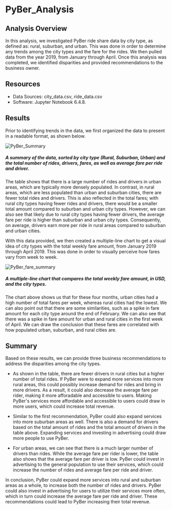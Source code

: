 # PyBer_Analysis
## Analysis Overview
In this analysis, we investigated PyBer ride share data by city type, as defined as: rural, suburban, and urban. This was done in order to determine any trends among the city types and the fare for the rides. We then pulled data from the year 2019, from January through April. Once this analysis was completed, we identified disparities and provided recommendations to the business owner.

## Resources
* Data Sources: city_data.csv, ride_data.csv
* Software: Jupyter Notebook 6.4.8.

## Results
Prior to identifying trends in the data, we first organized the data to present in a readable format, as shown below.

![PyBer_Summary](https://user-images.githubusercontent.com/106129195/178887812-df7c8ded-e415-4d9a-9de6-80d823a24c79.png)
##### A summary of the data, sorted by city type (Rural, Suburban, Urban) and the total number of rides, drivers, fares, as well as average fare per ride and driver.

The table shows that there is a large number of rides and drivers in urban areas, which are typically more densely populated. In contrast, in rural areas, which are less populated than urban and suburban cities, there are fewer total rides and drivers. This is also reflected in the total fares; with rural city types having fewer rides and drivers, there would be a smaller total amount compared to suburban and urban city types. However, we can also see that likely due to rural city types having fewer drivers, the average fare per ride is higher than suburban and urban city types. Consequently, on average, drivers earn more per ride in rural areas compared to suburban and urban cities.

With this data provided, we then created a multiple-line chart to get a visual idea of city types with the total weekly fare amount, from January 2019 through April 2019. This was done in order to visually perceive how fares vary from week to week.

![PyBer_fare_summary](https://user-images.githubusercontent.com/106129195/178889028-86bff7fc-4d68-4e44-a273-6fcf370c9c9b.png)
##### A multiple-line chart that compares the total weekly fare amount, in USD, and the city types.

The chart above shows us that for these four months, urban cities had a high number of total fares per week, whereas rural cities had the lowest. We can also point out that there are some similarities, such as a spike in fare amount for each city type around the end of February. We can also see that there was a spike in fare amount for urban and rural cities in the first week of April. We can draw the conclusion that these fares are correlated with how populated urban, suburban, and rural cities are.

## Summary
Based on these results, we can provide three business recommendations to address the disparities among the city types.

* As shown in the table, there are fewer drivers in rural cities but a higher number of total rides. If PyBer were to expand more services into more rural areas, this could possibly increase demand for rides and bring in more drivers. As a result, it could also decrease the average fare per rider, making it more afforadable and accessible to users. Making PyBer's services more affordable and accessible to users could draw in more users, which could increase total revenue.

* Similar to the first recommendation, PyBer could also expand services into more suburban areas as well. There is also a demand for drivers based on the total amount of rides and the total amount of drivers in the table above. Expanding services and investing in advertising could draw more people to use PyBer.

* For urban areas, we can see that there is a much larger number of drivers than rides. While the average fare per rider is lower, the table also shows that the average fare per driver is low. PyBer could invest in advertising to the general population to use their services, which could increase the number of rides and average fare per ride and driver.

In conclusion, PyBer could expand more services into rural and suburban areas as a whole, to increase both the number of rides and drivers. PyBer could also invest in advertising for users to utilize their services more often, which in turn could increase the average fare per ride and driver. These recommendations could lead to PyBer increasing their total revenue.
